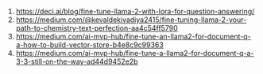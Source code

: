 1. https://deci.ai/blog/fine-tune-llama-2-with-lora-for-question-answering/
2. https://medium.com/@kevaldekivadiya2415/fine-tuning-llama-2-your-path-to-chemistry-text-perfection-aa4c54ff5790
3. https://medium.com/ai-mvp-hub/fine-tune-an-llama2-for-document-q-a-how-to-build-vector-store-b4e8c9c99363
4. https://medium.com/ai-mvp-hub/fine-tune-a-llama2-for-document-q-a-3-3-still-on-the-way-ad44d9452e2b 
